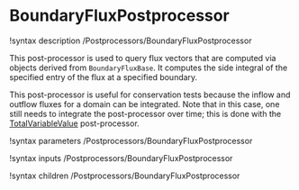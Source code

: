 # BoundaryFluxPostprocessor

!syntax description /Postprocessors/BoundaryFluxPostprocessor

This post-processor is used to query flux vectors that are computed via
objects derived from `BoundaryFluxBase`. It computes the side integral of the
specified entry of the flux at a specified boundary.

This post-processor is useful for conservation tests because the inflow and
outflow fluxes for a domain can be integrated. Note that in this case, one still
needs to integrate the post-processor over time; this is done with the
[TotalVariableValue](/TotalVariableValue.md) post-processor.

!syntax parameters /Postprocessors/BoundaryFluxPostprocessor

!syntax inputs /Postprocessors/BoundaryFluxPostprocessor

!syntax children /Postprocessors/BoundaryFluxPostprocessor
